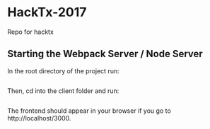 # HackTx-2017

Repo for hacktx

## Starting the Webpack Server / Node Server
In the root directory of the project run:
```npm start
```
Then, cd into the client folder and run:
```npm start
```
The frontend should appear in your browser if you go to http://localhost/3000.
